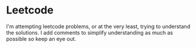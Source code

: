 # Leetcode

I'm attempting leetcode problems, or at the very least, trying to understand the solutions. I add comments to simplify understanding as much as possible so keep an eye out. 
